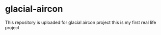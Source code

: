 # glacial-aircon
This repository is uploaded for glacial aircon project this is my first real life project 
